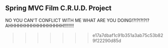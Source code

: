 ## Spring MVC Film C.R.U.D. Project


NO YOU CAN'T CONFLICT WITH ME WHAT ARE YOU DOING!?!?!?!?!? AHHHHHHHHHHHHHHHHH!!!!!!!!
>>>>>>> e17a7dbaf1c91b351a3ab75c53b829f22290d85d
